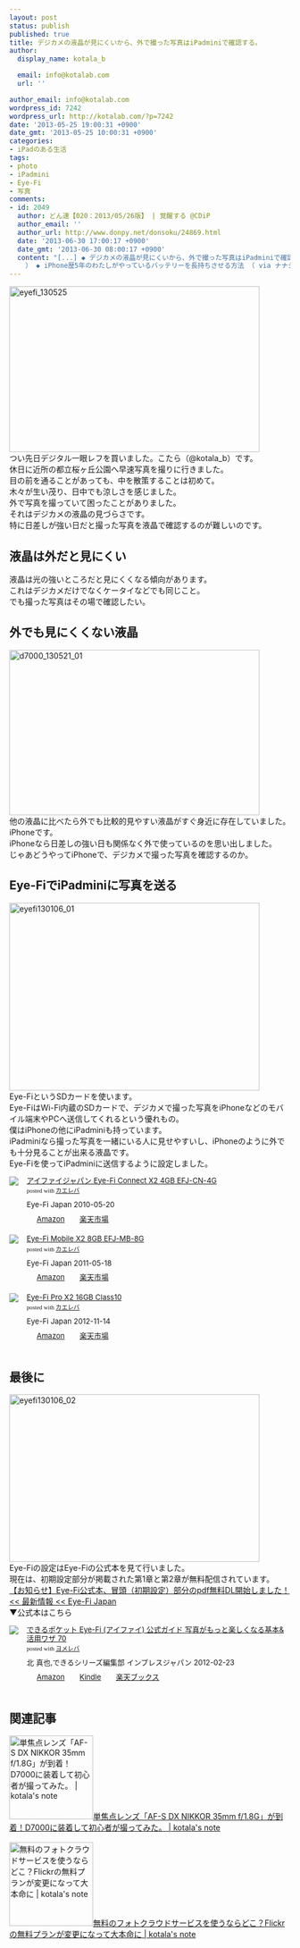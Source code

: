 ```yaml
---
layout: post
status: publish
published: true
title: デジカメの液晶が見にくいから、外で撮った写真はiPadminiで確認する。
author:
  display_name: kotala_b

  email: info@kotalab.com
  url: ''

author_email: info@kotalab.com
wordpress_id: 7242
wordpress_url: http://kotalab.com/?p=7242
date: '2013-05-25 19:00:31 +0900'
date_gmt: '2013-05-25 10:00:31 +0900'
categories:
- iPadのある生活
tags:
- photo
- iPadmini
- Eye-Fi
- 写真
comments:
- id: 2049
  author: どん速【020：2013/05/26版】 | 覚醒する @CDiP
  author_email: ''
  author_url: http://www.donpy.net/donsoku/24869.html
  date: '2013-06-30 17:00:17 +0900'
  date_gmt: '2013-06-30 08:00:17 +0900'
  content: "[...] ◆ デジカメの液晶が見にくいから、外で撮った写真はiPadminiで確認する。 （ via kotala&#8217;s note
    ） ◆ iPhone歴5年のわたしがやっているバッテリーを長持ちさせる方法 （ via ナナショク ）  [...]"
---
```

<p><img src="http://kotalab.com/wp-content/uploads/eyefi_130525-448x297.jpg" alt="eyefi_130525" width="448" height="297" class="alignnone size-large wp-image-7245" /><br />
つい先日デジタル一眼レフを買いました。こたら（@kotala_b）です。<br />
休日に近所の都立桜ヶ丘公園へ早速写真を撮りに行きました。<br />
目の前を通ることがあっても、中を散策することは初めて。<br />
木々が生い茂り、日中でも涼しさを感じました。<br />
外で写真を撮っていて困ったことがありました。<br />
それはデジカメの液晶の見づらさです。<br />
特に日差しが強い日だと撮った写真を液晶で確認するのが難しいのです。<br />
<!--more--></p>
<h2>液晶は外だと見にくい</h2>
<p>液晶は光の強いところだと見にくくなる傾向があります。<br />
これはデジカメだけでなくケータイなどでも同じこと。<br />
でも撮った写真はその場で確認したい。</p>
<h2>外でも見にくくない液晶</h2>
<p><img src="http://kotalab.com/wp-content/uploads/d7000_130521_01-448x296.jpg" alt="d7000_130521_01" width="448" height="296" class="alignnone size-large wp-image-7212" /><br />
他の液晶に比べたら外でも比較的見やすい液晶がすぐ身近に存在していました。<br />
iPhoneです。<br />
iPhoneなら日差しの強い日も関係なく外で使っているのを思い出しました。<br />
じゃあどうやってiPhoneで、デジカメで撮った写真を確認するのか。</p>
<h2>Eye-FiでiPadminiに写真を送る</h2>
<p><img src="http://kotalab.com/wp-content/uploads/eyefi130106_01-448x336.jpg" alt="eyefi130106_01" width="448" height="336" class="alignnone size-large wp-image-5533" /><br />
Eye-FiというSDカードを使います。<br />
Eye-FiはWi-Fi内蔵のSDカードで、デジカメで撮った写真をiPhoneなどのモバイル端末やPCへ送信してくれるという優れもの。<br />
僕はiPhoneの他にiPadminiも持っています。<br />
iPadminiなら撮った写真を一緒にいる人に見せやすいし、iPhoneのように外でも十分見ることが出来る液晶です。<br />
Eye-Fiを使ってiPadminiに送信するように設定しました。</p>
<div class="kaerebalink-box" style="text-align:left;padding-bottom:20px;font-size:small;/zoom: 1;overflow: hidden;">
<div class="kaerebalink-image" style="float:left;margin:0 15px 10px 0;"><a href="http://www.amazon.co.jp/exec/obidos/ASIN/B003M05LMM/same-22/ref=nosim/" rel="nofollow" target="_blank"><img src="http://ecx.images-amazon.com/images/I/31ZDTjLRvkL._SL160_.jpg" style="border: none;" /></a></div>
<div class="kaerebalink-info" style="line-height:120%;/zoom: 1;overflow: hidden;">
<div class="kaerebalink-name" style="margin-bottom:10px;line-height:120%"><a href="http://www.amazon.co.jp/exec/obidos/ASIN/B003M05LMM/same-22/ref=nosim/" rel="nofollow" target="_blank">アイファイジャパン Eye-Fi Connect X2 4GB EFJ-CN-4G</a>
<div class="kaerebalink-powered-date" style="font-size:8pt;margin-top:5px;font-family:verdana;line-height:120%">posted with <a href="http://kaereba.com" target="_blank">カエレバ</a></div>
</div>
<div class="kaerebalink-detail" style="margin-bottom:5px;"> Eye-Fi Japan 2010-05-20    </div>
<div class="kaerebalink-link1" style="margin-top:10px;">
<div class="shoplinkamazon" style="display:inline;margin-right:5px;background: url('http://img.yomereba.com/tam_k_01.gif') 0 0 no-repeat;padding: 2px 0 2px 18px;white-space: nowrap;"><a href="http://www.amazon.co.jp/gp/search?keywords=EFJ-CN-4G&__mk_ja_JP=%83J%83%5E%83J%83i&tag=same-22" rel="nofollow" target="_blank" title="アマゾン" >Amazon</a></div>
<div class="shoplinkrakuten" style="display:inline;margin-right:5px;background: url('http://img.yomereba.com/tam_k_01.gif') 0 -50px no-repeat;padding: 2px 0 2px 18px;white-space: nowrap;"><a href="http://hb.afl.rakuten.co.jp/hgc/0fa7afc8.bbfc196a.0fa7afc9.d56c38f1/?pc=http%3A%2F%2Fsearch.rakuten.co.jp%2Fsearch%2Fmall%2FEFJ-CN-4G%2F-%2Ff.1-p.1-s.1-sf.0-st.A-v.2%3Fx%3D0%26scid%3Daf_ich_link_urltxt%26m%3Dhttp%3A%2F%2Fm.rakuten.co.jp%2F" rel="nofollow" target="_blank" title="楽天市場" >楽天市場</a></div>
</div>
</div>
<div class="booklink-footer" style="clear: left"></div>
</div>
<div class="kaerebalink-box" style="text-align:left;padding-bottom:20px;font-size:small;/zoom: 1;overflow: hidden;">
<div class="kaerebalink-image" style="float:left;margin:0 15px 10px 0;"><a href="http://www.amazon.co.jp/exec/obidos/ASIN/B004ZWQN28/same-22/ref=nosim/" rel="nofollow" target="_blank"><img src="http://ecx.images-amazon.com/images/I/41GpB0gjxrL._SL160_.jpg" style="border: none;" /></a></div>
<div class="kaerebalink-info" style="line-height:120%;/zoom: 1;overflow: hidden;">
<div class="kaerebalink-name" style="margin-bottom:10px;line-height:120%"><a href="http://www.amazon.co.jp/exec/obidos/ASIN/B004ZWQN28/same-22/ref=nosim/" rel="nofollow" target="_blank">Eye-Fi Mobile X2 8GB EFJ-MB-8G</a>
<div class="kaerebalink-powered-date" style="font-size:8pt;margin-top:5px;font-family:verdana;line-height:120%">posted with <a href="http://kaereba.com" target="_blank">カエレバ</a></div>
</div>
<div class="kaerebalink-detail" style="margin-bottom:5px;"> Eye-Fi Japan 2011-05-18    </div>
<div class="kaerebalink-link1" style="margin-top:10px;">
<div class="shoplinkamazon" style="display:inline;margin-right:5px;background: url('http://img.yomereba.com/tam_k_01.gif') 0 0 no-repeat;padding: 2px 0 2px 18px;white-space: nowrap;"><a href="http://www.amazon.co.jp/gp/search?keywords=EFJ-MB-8G&__mk_ja_JP=%83J%83%5E%83J%83i&tag=same-22" rel="nofollow" target="_blank" title="アマゾン" >Amazon</a></div>
<div class="shoplinkrakuten" style="display:inline;margin-right:5px;background: url('http://img.yomereba.com/tam_k_01.gif') 0 -50px no-repeat;padding: 2px 0 2px 18px;white-space: nowrap;"><a href="http://hb.afl.rakuten.co.jp/hgc/0fa7afc8.bbfc196a.0fa7afc9.d56c38f1/?pc=http%3A%2F%2Fsearch.rakuten.co.jp%2Fsearch%2Fmall%2FEFJ-MB-8G%2F-%2Ff.1-p.1-s.1-sf.0-st.A-v.2%3Fx%3D0%26scid%3Daf_ich_link_urltxt%26m%3Dhttp%3A%2F%2Fm.rakuten.co.jp%2F" rel="nofollow" target="_blank" title="楽天市場" >楽天市場</a></div>
</div>
</div>
<div class="booklink-footer" style="clear: left"></div>
</div>
<div class="kaerebalink-box" style="text-align:left;padding-bottom:20px;font-size:small;/zoom: 1;overflow: hidden;">
<div class="kaerebalink-image" style="float:left;margin:0 15px 10px 0;"><a href="http://www.amazon.co.jp/exec/obidos/ASIN/B00A2DEPQK/same-22/ref=nosim/" rel="nofollow" target="_blank"><img src="http://ecx.images-amazon.com/images/I/51m0XzUBqBL._SL160_.jpg" style="border: none;" /></a></div>
<div class="kaerebalink-info" style="line-height:120%;/zoom: 1;overflow: hidden;">
<div class="kaerebalink-name" style="margin-bottom:10px;line-height:120%"><a href="http://www.amazon.co.jp/exec/obidos/ASIN/B00A2DEPQK/same-22/ref=nosim/" rel="nofollow" target="_blank">Eye-Fi Pro X2 16GB Class10</a>
<div class="kaerebalink-powered-date" style="font-size:8pt;margin-top:5px;font-family:verdana;line-height:120%">posted with <a href="http://kaereba.com" target="_blank">カエレバ</a></div>
</div>
<div class="kaerebalink-detail" style="margin-bottom:5px;"> Eye-Fi Japan 2012-11-14    </div>
<div class="kaerebalink-link1" style="margin-top:10px;">
<div class="shoplinkamazon" style="display:inline;margin-right:5px;background: url('http://img.yomereba.com/tam_k_01.gif') 0 0 no-repeat;padding: 2px 0 2px 18px;white-space: nowrap;"><a href="http://www.amazon.co.jp/gp/search?keywords=Class10&__mk_ja_JP=%83J%83%5E%83J%83i&tag=same-22" rel="nofollow" target="_blank" title="アマゾン" >Amazon</a></div>
<div class="shoplinkrakuten" style="display:inline;margin-right:5px;background: url('http://img.yomereba.com/tam_k_01.gif') 0 -50px no-repeat;padding: 2px 0 2px 18px;white-space: nowrap;"><a href="http://hb.afl.rakuten.co.jp/hgc/0fa7afc8.bbfc196a.0fa7afc9.d56c38f1/?pc=http%3A%2F%2Fsearch.rakuten.co.jp%2Fsearch%2Fmall%2FClass10%2F-%2Ff.1-p.1-s.1-sf.0-st.A-v.2%3Fx%3D0%26scid%3Daf_ich_link_urltxt%26m%3Dhttp%3A%2F%2Fm.rakuten.co.jp%2F" rel="nofollow" target="_blank" title="楽天市場" >楽天市場</a></div>
</div>
</div>
<div class="booklink-footer" style="clear: left"></div>
</div>
<h2>最後に</h2>
<p><img src="http://kotalab.com/wp-content/uploads/eyefi130106_02-448x300.jpg" alt="eyefi130106_02" width="448" height="300" class="alignnone size-large wp-image-5539" /><br />
Eye-Fiの設定はEye-Fiの公式本を見て行いました。<br />
現在は、初期設定部分が掲載された第1章と第2章が無料配信されています。<br />
<a href="http://eyefi.co.jp/topics/2012/02/22/eye-fipdfdl.html" target="_blank">【お知らせ】Eye-Fi公式本、冒頭（初期設定）部分のpdf無料DL開始しました！ << 最新情報 << Eye-Fi Japan</a><br />
▼公式本はこちら</p>
<div class="booklink-box" style="text-align:left;padding-bottom:20px;font-size:small;/zoom: 1;overflow: hidden;">
<div class="booklink-image" style="float:left;margin:0 15px 10px 0;"><a href="http://www.amazon.co.jp/exec/obidos/asin/4844331515/same-22/" name="booklink" rel="nofollow" target="_blank"><img src="http://ecx.images-amazon.com/images/I/51vI-U%2BFSqL._SL160_.jpg" style="border: none;" /></a></div>
<div class="booklink-info" style="line-height:120%;/zoom: 1;overflow: hidden;">
<div class="booklink-name" style="margin-bottom:10px;line-height:120%"><a href="http://www.amazon.co.jp/exec/obidos/asin/4844331515/same-22/" rel="nofollow" name="booklink" target="_blank">できるポケット Eye-Fi (アイファイ) 公式ガイド  写真がもっと楽しくなる基本&活用ワザ 70</a>
<div class="booklink-powered-date" style="font-size:8pt;margin-top:5px;font-family:verdana;line-height:120%">posted with <a href="http://yomereba.com" target="_blank">ヨメレバ</a></div>
</div>
<div class="booklink-detail" style="margin-bottom:5px;">北 真也,できるシリーズ編集部 インプレスジャパン 2012-02-23    </div>
<div class="booklink-link2" style="margin-top:10px;">
<div class="shoplinkamazon" style="display:inline;margin-right:5px;background: url('http://img.yomereba.com/tam_y.gif') 0 0 no-repeat;padding: 2px 0 2px 18px;white-space: nowrap;"><a href="http://www.amazon.co.jp/exec/obidos/asin/4844331515/same-22/" rel="nofollow" target="_blank" title="アマゾン" >Amazon</a></div>
<div class="shoplinkkindle" style="display:inline;margin-right:5px;background: url('http://img.yomereba.com/tam_y.gif') 0 0 no-repeat;padding: 2px 0 2px 18px;white-space: nowrap;"><a href="http://www.amazon.co.jp/exec/obidos/ASIN/B009OWX5PC/same-22/" rel="nofollow" target="_blank" >Kindle</a></div>
<div class="shoplinkrakuten" style="display:inline;margin-right:5px;background: url('http://img.yomereba.com/tam_y.gif') 0 -50px no-repeat;padding: 2px 0 2px 18px;white-space: nowrap;"><a href="http://hb.afl.rakuten.co.jp/hgc/0fa7afc8.bbfc196a.0fa7afc9.d56c38f1/?pc=http%3A%2F%2Fbooks.rakuten.co.jp%2Frb%2F11552099%2F%3Fscid%3Daf_ich_link_urltxt%26m%3Dhttp%3A%2F%2Fm.rakuten.co.jp%2Fev%2Fbook%2F" rel="nofollow" target="_blank" title="楽天ブックス" >楽天ブックス</a></div>
</div>
</div>
<div class="booklink-footer" style="clear: left"></div>
</div>
<h2 class="rele">関連記事</h2>
<p><a href="http://kotalab.com/af-s-dx-nikkor-35mm" target="_blank"><img  class="alignleft" src="http://kotalab.com/wp-content/uploads/d7000_130521-448x336.jpg" alt="単焦点レンズ「AF-S DX NIKKOR 35mm f/1.8G」が到着！D7000に装着して初心者が撮ってみた。 | kotala's note" width="150" /></a><a href="http://kotalab.com/af-s-dx-nikkor-35mm" target="_blank">単焦点レンズ「AF-S DX NIKKOR 35mm f/1.8G」が到着！D7000に装着して初心者が撮ってみた。 | kotala's note</a><br style="clear:both;" /><br />
<a href="http://kotalab.com/photo-cloud" target="_blank"><img  class="alignleft" src="http://kotalab.com/wp-content/uploads/cloud_130523-448x297.jpg" alt="無料のフォトクラウドサービスを使うならどこ？Flickrの無料プランが変更になって大本命に | kotala's note" width="150" /></a><a href="http://kotalab.com/photo-cloud" target="_blank">無料のフォトクラウドサービスを使うならどこ？Flickrの無料プランが変更になって大本命に | kotala's note</a><br style="clear:both;" /></p>
